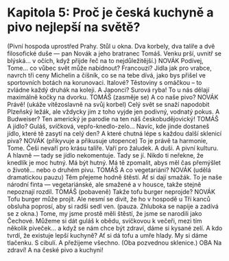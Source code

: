 # Kapitola 5: Proč je česká kuchyně a pivo nejlepší na světě?

(Pivní hospoda uprostřed Prahy. Stůl u okna. Dva korbely, dva talíře a dvě filosofické duše — pan Novák a jeho bratranec Tomáš. Venku prší, uvnitř se blýská... v očích, když přijde řeč na to nejdůležitější.)
NOVÁK
Podívej, Tome... co vůbec svět může nabídnout? Francouzi? Jídla jak pro vrabce, navrch tři ceny Michelin a číšník, co se na tebe dívá, jako bys přišel ve sportovních botách na korunovaci. Italové? Těstoviny s omáčkou – to zvládne každý druhák na koleji. A Japonci? Surová ryba! To u nás dělají maximálně kočky na dvorku.
TOMÁŠ
(zasměje se)
A co naše pivo?
NOVÁK
Právě! (ukáže vítězoslavně na svůj korbel) Celý svět se snaží napodobit Plzeňský ležák, ale vždycky jim z toho vyjde jen podivný, vodnatý pokus. A Budweiser? Ten americký je parodie na ten náš českobudějovický!
TOMÁŠ
A jídlo? Guláš, svíčková, vepřo-knedlo-zelo... Navíc, kde jinde dostaneš jídlo, které tě zasytí na celý den? A které chutná lépe s každou další sklenicí piva?
NOVÁK
(přikyvuje a přikusuje utopence)
To je právě ta harmonie, Tome. Češi nevaří pro krásu talíře. Vaří pro žaludek. A duši. A pivní kulturu. A hlavně — tady se jídlo nekomentuje. Tady se jí. Nikdo ti neřekne, že knedlík je moc hutný. Má být hutný. Má tě zpomalit, abys měl čas přemýšlet o životě... nebo o druhém pivu.
TOMÁŠ
A co vegetariáni?
NOVÁK
(udělá dramatickou pauzu)
Těm přejeme hodně štěstí. Ať si dají smažák. To je naše národní finta — vegetariánské, ale smažené a v housce, takže stejně nepoznají rozdíl.
TOMÁŠ
(pobaveně)
Takže tofu burger neprojde?
NOVÁK
Tofu burger může projít. Ale nesmí se divit, že ho v hospodě u Tří kanců obsluha poprosí, aby si radši sedl ven.
(pauza. Zhluboka se napije a zadívá se z okna.)
Tome, my jsme prostě měli štěstí, že jsme se narodili jako Čechové. Můžeme si dát guláš k obědu, svíčkovou k večeři, mezi tím několik piveček... a když se nám chce být zdraví, dáme si kysané zelí. A kdo tvrdí, že existuje lepší kuchyně? Ať si dá tofu a umře hlady. My si dáme tlačenku. S cibulí. A přežijeme všechno.
(Oba pozvednou sklenice.)
OBA
Na zdraví! A na české pivo a kuchyni!